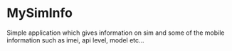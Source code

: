 # MySimInfo
Simple application which gives information on sim and some of the mobile information such as imei, api level, model etc...
